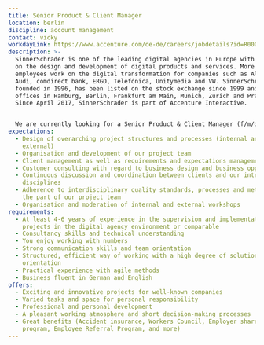 ```yaml
---
title: Senior Product & Client Manager
location: berlin
discipline: account management
contact: vicky
workdayLink: https://www.accenture.com/de-de/careers/jobdetails?id=R00056032_de&title=Senior+Product+%26+Client+Manager+(f%2fm%2fd%2f-)+%7c+SinnerSchrader
description: >-
  SinnerSchrader is one of the leading digital agencies in Europe with a focus
  on the design and development of digital products and services. More than 500
  employees work on the digital transformation for companies such as Allianz,
  Audi, comdirect bank, ERGO, Telefónica, Unitymedia and VW. SinnerSchrader was
  founded in 1996, has been listed on the stock exchange since 1999 and has
  offices in Hamburg, Berlin, Frankfurt am Main, Munich, Zurich and Prague.
  Since April 2017, SinnerSchrader is part of Accenture Interactive.


  We are currently looking for a Senior Product & Client Manager (f/m/d/-) for our Berlin office.
expectations:
  - Design of overarching project structures and processes (internal and
    external)
  - Organisation and development of our project team
  - Client management as well as requirements and expectations management
  - Customer consulting with regard to business design and business opportunities
  - Continuous discussion and coordination between clients and our internal
    disciplines
  - Adherence to interdisciplinary quality standards, processes and methods on
    the part of our project team
  - Organisation and moderation of internal and external workshops
requirements:
  - At least 4-6 years of experience in the supervision and implementation of
    projects in the digital agency environment or comparable
  - Consultancy skills and technical understanding
  - You enjoy working with numbers
  - Strong communication skills and team orientation
  - Structured, efficient way of working with a high degree of solution
    orientation
  - Practical experience with agile methods
  - Business fluent in German and English
offers:
  - Exciting and innovative projects for well-known companies
  - Varied tasks and space for personal responsibility
  - Professional and personal development
  - A pleasant working atmosphere and short decision-making processes
  - Great benefits (Accident insurance, Workers Council, Employer share purchase
    program, Employee Referral Program, and more)
---
```

